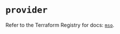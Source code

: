 # `provider`

Refer to the Terraform Registry for docs: [`mso`](https://registry.terraform.io/providers/ciscodevnet/mso/1.5.3/docs).
